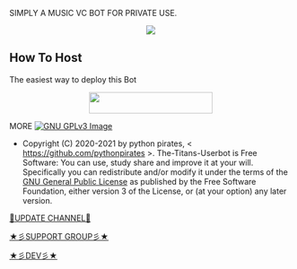 SIMPLY A MUSIC VC BOT FOR PRIVATE USE.

 
<p align="center">
  <img src="https://telegra.ph/file/cd68595f6a64659d05e79.jpg">
</p>

 

## How To Host
The easiest way to deploy this Bot
<p align="center"><a href="https://heroku.com/deploy?template=https://github.com/skypar/SKYPARMUSIC"> <img src="https://img.shields.io/badge/Deploy%20To%20Heroku-PINK?style=for-the-badge&logo=heroku" width="220" height="38.45"/></a></p>
 
MORE
[![GNU GPLv3 Image](https://www.gnu.org/graphics/gplv3-127x51.png)](http://www.gnu.org/licenses/gpl-3.0.en.html)  

* Copyright (C) 2020-2021 by python pirates, < https://github.com/pythonpirates >.
The-Titans-Userbot is Free Software: You can use, study share and improve it at your
will. Specifically you can redistribute and/or modify it under the terms of the
[GNU General Public License](https://www.gnu.org/licenses/gpl.html) as
published by the Free Software Foundation, either version 3 of the License, or
(at your option) any later version. 

[💎UPDATE CHANNEL💎](https://t.me/PYTHONPIRATES)

[★彡SUPPORT GROUP彡★](https://t.me/python_pirates)

[★彡DEV彡★](https://t.me/realtitan)

 
